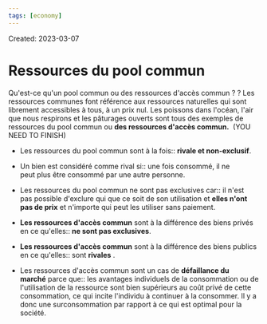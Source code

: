 ```yaml
---
tags: [economy] 
---
```

Created: 2023-03-07

# Ressources du pool commun
Qu'est-ce qu'un pool commun ou des ressources d'accès commun ?
?
Les ressources communes font référence aux ressources naturelles qui sont librement accessibles à tous, à un prix nul.
Les poissons dans l'océan, l'air que nous respirons et les pâturages ouverts sont tous des exemples de ressources du pool commun ou **des ressources d'accès commun.**  (YOU NEED TO FINISH)
<!--SR:!2023-03-08,1,230-->

- Les ressources du pool commun sont à la fois:: **rivale et non-exclusif**.
<!--SR:!2023-03-08,1,230-->
- Un bien est considéré comme rival si:: une fois consommé, il ne peut plus être consommé par une autre personne.
<!--SR:!2023-03-10,3,250-->
- Les ressources du pool commun ne sont pas exclusives car:: il n'est pas possible d'exclure qui que ce soit de son utilisation et **elles n'ont pas de prix** et n'importe qui peut les utiliser sans paiement.
<!--SR:!2023-03-08,1,230-->
- **Les ressources d'accès commun** sont à la différence des biens privés en ce qu'elles:: **ne sont pas exclusives**.
<!--SR:!2023-03-08,1,230-->
- **Les ressources d'accès commun** sont  à la différence des biens publics en ce qu'elles:: sont **rivales** .
<!--SR:!2023-03-08,1,230-->
- Les ressources d'accès commun sont un cas de **défaillance du marché** parce que:: les avantages individuels de la consommation ou de l'utilisation de la ressource sont bien supérieurs au coût privé de cette consommation, ce qui incite l'individu à continuer à la consommer. Il y a donc une surconsommation par rapport à ce qui est optimal pour la société.
<!--SR:!2023-03-08,1,230-->

